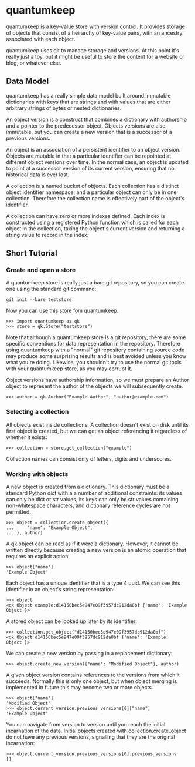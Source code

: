 # quantumkeep #

quantumkeep is a key-value store with version control. It provides storage
of objects that consist of a heirarchy of key-value pairs, with an
ancestry associated with each object.

quantumkeep uses git to manage storage and versions. At this point it's
really just a toy, but it might be useful to store the content for
a website or blog, or whatever else.

## Data Model ##

quantumkeep has a really simple data model built around immutable dictionaries
with keys that are strings and with values that are either arbitrary strings of
bytes or nested dictionaries.

An object version is a construct that combines a dictionary with authorship and a pointer
to the predecessor object. Objects versions are also immutable, but you can create a new
version that is a successor of a previous versions.

An object is an association of a persistent identifier to an object version. Objects
are mutable in that a particular identifier can be repointed at different object
versions over time. In the normal case, an object is updated to point at a successor
version of its current version, ensuring that no historical data is ever lost.

A collection is a named bucket of objects. Each collection has a distinct
object identifier namespace, and a particular object can only be in one collection.
Therefore the collection name is effectively part of the object's identifier.

A collection can have zero or more indexes defined. Each index is constructed
using a registered Python function which is called for each object in the collection,
taking the object's current version and returning a string value to record in the index.

## Short Tutorial ##

### Create and open a store ###

A quantumkeep store is really just a bare git repository, so you can create one
using the standard git command:

    git init --bare teststore

Now you can use this store fom quantumkeep.

    >>> import quantumkeep as qk
    >>> store = qk.Store("teststore")

Note that although a quantumkeep store is a git repository, there are some specific
conventions for data representation in the repository. Therefore using quantumkeep
with a "normal" git repository containing source code may produce some surprising
results and is best avoided unless you know what you're doing. Likewise, you shouldn't
try to use the normal git tools with your quantumkeep store, as you may corrupt it.

Object versions have authorship information, so we must prepare an Author object to represent
the author of the objects we will subsequently create.

    >>> author = qk.Author("Example Author", "author@example.com")

### Selecting a collection ###

All objects exist inside collections. A collection doesn't exist on disk until
its first object is created, but we can get an object referencing it regardless
of whether it exists:

    >>> collection = store.get_collection("example")

Collection names can consist only of letters, digits and underscores.

### Working with objects ###

A new object is created from a dictionary. This dictionary must be a standard
Python dict with a a number of additional constraints: its values can only be dict
or str values, its keys can only be str values containing
non-whitespace characters, and dictionary reference cycles are not permitted.

    >>> object = collection.create_object({
    ...     "name": "Example Object",
    ... }, author)

A qk object can be read as if it were a dictionary. However, it cannot be written
directly because creating a new version is an atomic operation that requires an
explicit action.

    >>> object["name"]
    'Example Object'

Each object has a unique identifier that is a type 4 uuid.
We can see this identifier in an object's string representation:

    >>> object
    <qk Object example:d14150bec5e947e09f3957dc912da0bf {'name': 'Example Object'}>

A stored object can be looked up later by its identifier:

    >>> collection.get_object("d14150bec5e947e09f3957dc912da0bf")
    <qk Object d14150bec5e947e09f3957dc912da0bf {'name': 'Example Object'}>

We can create a new version by passing in a replacement dictionary:

    >>> object.create_new_version({"name": "Modified Object"}, author)

A given object version contains references to the versions from which it succeeds. Normally
this is only one object, but when object merging is implemented in future this
may become two or more objects.

    >>> object["name"]
    'Modified Object'
    >>> object.current_version.previous_versions[0]["name"]
    'Example Object'

You can navigate from version to version until you reach the initial incarnation
of the data. Initial objects created with collection.create_object do not have any
previous versions, signalling that they are the original incarnation:

    >>> object.current_version.previous_versions[0].previous_versions
    []

